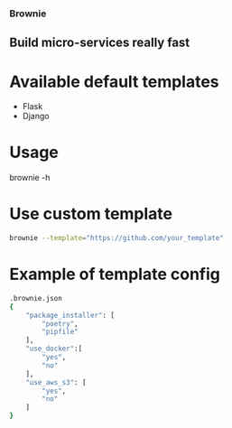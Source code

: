 ### Brownie

## Build micro-services really fast

# Available default templates

- Flask
- Django

# Usage

brownie -h

# Use custom template

```bash
brownie --template="https://github.com/your_template"
```

# Example of template config


```bash
.brownie.json
{
    "package_installer": [
        "poetry",
        "pipfile"
    ],
    "use_docker":[
        "yes",
        "no"
    ],
    "use_aws_s3": [
        "yes",
        "no"
    ]
}
```
